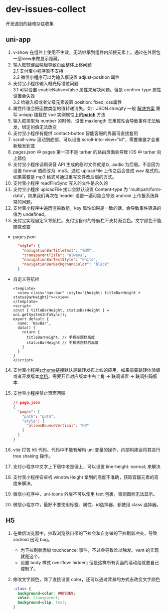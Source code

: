# dev-issues-collect
开发遇到的疑难杂症收集

## uni-app
1. v-show 在组件上使用不生效，无法继承到组件内部根元素上。通过在外层包一层view来做显示隐藏。
2. 输入框软键盘唤起导致页面整体上移问题<br/>
  2.1 支付宝小程序暂不支持<br/>
  2.2 微信小程序可以为输入框设置 adjust-position 属性
3. 支付宝小程序输入框光标错位问题<br/>
  3.1 可以设置 enableNative=false 属性来解决问题。但是 confirm-type 属性设置会失效<br/>
  3.2 给输入框或者父级元素设置 position: fixed; css属性<br/>
4. 属性传值会把函数类型的值转递消失。如：JSON.stringify 一般 [解决方案](https://github.com/dcloudio/uni-app/issues/1522) 重写 uniapp 挂载在 vue 实例属性上的[__patch__](https://github1s.com/dcloudio/uni-app/blob/HEAD/packages/vue-cli-plugin-uni/packages/mp-vue/dist/mp.runtime.esm.js#L5428) 方法
5. 输入框类型为 number 的时候，设置 maxlength 无用属性会导致事件无法触发，绑定的值无法改变
6. 支付宝小程序有提供 contact-button 智能客服的界面可直接套用
7. scroll-view 滚动到底部，可以设置 scroll-into-view="id"，需要重置才会重新触发到底
8. pages.json 中 pages 第一项不是 tarbar 的路由页面会导致 IOS 中 tarbar 向上错位
9. 支付宝小程序调用录音 API 生成的临时文件就是以 .audio 为后缀。不会因为设置 format 值而改为 .mp3。通过 uploadFile 上传之后会变成 wav 格式的。如果需要是 mp3 格式可通过重写文件改后缀的方式。
10. 支付宝小程序 readFileSync 写入的文件是永久的
11. 支付宝小程序 uploadFile 接口会默认设置 Content-type 为 'multipart/form-data'，如果我们再次在 header 设置一遍可能会导致 android 上传报系统异常的问题。
12. 支付宝小程序中遍历渲染数组，key 属性如果是一致的话，会导致事件转递的值为 undefined。
13. 支付宝实现自定义导航栏。支付宝自带的导航栏不支持渐变色。文字颜色不能随意改变
  - pages.json
  
    ```json
      "style": {
        "navigationBarTitleText": "标题",
        "transparentTitle": "always",
        "navigationBarTextStyle": "white",
        "navigationBarBackgroundColor": "black"
      }
    ```
  - 自定义导航栏
  
    ```vue
    <template>
      <view class="nav-bar" :style="{height: titleBarHeight + statusBarHeight}"></view>
    </template>
    <script>
    const { titleBarHeight, statusBarHeight } = uni.getSystemInfoSync();
    export default {
      name: 'NavBar',
      data() {
        return {
          titleBarHeight, // 手机标题栏高度
          statusBarHeight // 手机状态栏的高度
        }
      }
    }
    </script>
    ```
 
14. 支付宝小程序[schema链接](https://opendocs.alipay.com/support/01rb18)默认是跳转发布上线的应用，如果需要跳转体验版或者开发版本[文档](https://opendocs.alipay.com/support/01rb0j)。需要开启对应版本中右上角 -> 联调设置 -> 联调扫码版本.

15. 支付宝小程序禁止页面回弹
    ```json
    // page.json
    {
      "pages": [
        "path": "path",
        "style": {
          "allowsBounceVertical": "NO"
        }
      ]
    }
    ```
16. vite 打包 h5 代码，代码中不能有解构 uni 变量的操作，内部构建会将其进行 tree shaking 操作。

17. 支付小程序中文字上下居中老是偏上，可以设置 line-height: normal; 来解决

18. 支付宝小程序安卓机 windowHeight 拿到的高度不准确，获取容器元素的高度来解决。

19. 微信小程序中，uni-icons 外层不可以使用 text 包裹，否则图标无法显示。

20. 微信小程序中，最好不要使用标签、属性、id选择器，都使用 class 选择器。

## H5

1. 在微信浏览器中，拉取浏览器自带的下拉会和自身做的下拉刷新冲突，导致 android 出现 bug。
    - 为下拉刷新添加 touchcancel 事件，不过会导致难以触发。vant 的实现就是这个。
    - 设置 body 样式 overflow: hidden; 但是这样所有页面的滚动给就要自己控制了。
    
2. 修改文字颜色，除了直接设置 color，还可以通过背景的方式去改变文字颜色
    ```css
    .class {
      background-color: #0093E9;
      color: transparent;
      background-clip: text;
    }
    ```
